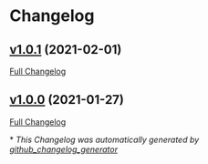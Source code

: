 # Changelog

## [v1.0.1](https://github.com/illandril/FoundryVTT-tidy-module-settings/tree/v1.0.1) (2021-02-01)

[Full Changelog](https://github.com/illandril/FoundryVTT-tidy-module-settings/compare/v1.0.0...v1.0.1)

## [v1.0.0](https://github.com/illandril/FoundryVTT-tidy-module-settings/tree/v1.0.0) (2021-01-27)

[Full Changelog](https://github.com/illandril/FoundryVTT-tidy-module-settings/compare/c36fce32ad09152e2c44772bd78e0cebd5efad17...v1.0.0)



\* *This Changelog was automatically generated by [github_changelog_generator](https://github.com/github-changelog-generator/github-changelog-generator)*

